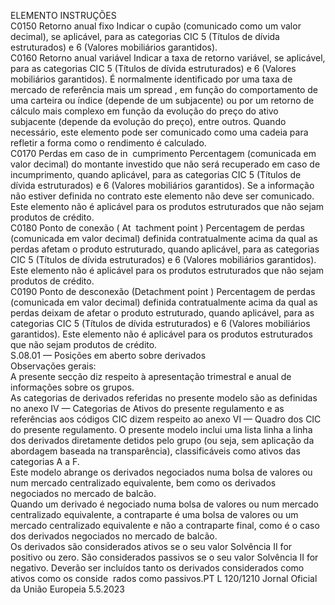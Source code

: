  
ELEMENTO  INSTRUÇÕES  
C0150  Retorno anual fixo  Indicar o cupão (comunicado como um valor decimal), se aplicável, para as categorias CIC 5 
(Títulos de dívida estruturados) e 6 (Valores mobiliários garantidos).  
C0160  Retorno anual variável  Indicar a taxa de retorno variável, se aplicável, para as categorias CIC 5 (Títulos de dívida 
estruturados) e 6 (Valores mobiliários garantidos). É normalmente identificado por uma taxa 
de mercado de referência mais um  spread , em função do comportamento de uma carteira ou 
índice (depende de um subjacente) ou por um retorno de cálculo mais complexo em função 
da evolução do preço do ativo subjacente (depende da evolução do preço), entre outros. 
Quando necessário, este elemento pode ser comunicado como uma cadeia para refletir a 
forma como o rendimento é calculado.  
C0170  Perdas em caso de in ­
cumprimento  Percentagem (comunicada em valor decimal) do montante investido que não será recuperado 
em caso de incumprimento, quando aplicável, para as categorias CIC 5 (Títulos de dívida 
estruturados) e 6 (Valores mobiliários garantidos). 
Se a informação não estiver definida no contrato este elemento não deve ser comunicado. 
Este elemento não é aplicável para os produtos estruturados que não sejam produtos de 
crédito.  
C0180  Ponto de conexão ( At ­
tachment point ) Percentagem de perdas (comunicada em valor decimal) definida contratualmente acima da 
qual as perdas afetam o produto estruturado, quando aplicável, para as categorias CIC 5 
(Títulos de dívida estruturados) e 6 (Valores mobiliários garantidos). Este elemento não é 
aplicável para os produtos estruturados que não sejam produtos de crédito.  
C0190  Ponto de desconexão 
(Detachment point ) Percentagem de perdas (comunicada em valor decimal) definida contratualmente acima da 
qual as perdas deixam de afetar o produto estruturado, quando aplicável, para as categorias 
CIC 5 (Títulos de dívida estruturados) e 6 (Valores mobiliários garantidos). Este elemento não 
é aplicável para os produtos estruturados que não sejam produtos de crédito.  
S.08.01 — Posições em aberto sobre derivados  
Observações gerais:  
A presente secção diz respeito à apresentação trimestral e anual de informações sobre os grupos.  
As categorias de derivados referidas no presente modelo são as definidas no anexo IV — Categorias de Ativos do 
presente regulamento e as referências aos códigos CIC dizem respeito ao anexo VI — Quadro dos CIC do presente 
regulamento. O presente modelo inclui uma lista linha a linha dos derivados diretamente detidos pelo grupo (ou seja, 
sem aplicação da abordagem baseada na transparência), classificáveis como ativos das categorias A a F.  
Este modelo abrange os derivados negociados numa bolsa de valores ou num mercado centralizado equivalente, bem 
como os derivados negociados no mercado de balcão.  
Quando um derivado é negociado numa bolsa de valores ou num mercado centralizado equivalente, a contraparte é 
uma bolsa de valores ou um mercado centralizado equivalente e não a contraparte final, como é o caso dos derivados 
negociados no mercado de balcão.  
Os derivados são considerados ativos se o seu valor Solvência II for positivo ou zero. São considerados passivos se o seu 
valor Solvência II for negativo. Deverão ser incluídos tanto os derivados considerados como ativos como os conside ­
rados como passivos.PT  L 120/1210 Jornal Oficial da União Europeia 5.5.2023